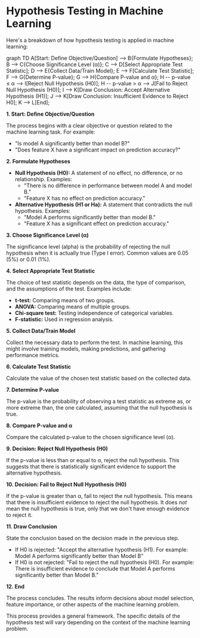 # Hypothesis Testing in Machine Learning

Here's a breakdown of how hypothesis testing is applied in machine learning:


graph TD
    A[Start: Define Objective/Question] --> B{Formulate Hypotheses};
    B --> C{Choose Significance Level (α)};
    C --> D[Select Appropriate Test Statistic];
    D --> E{Collect Data/Train Model};
    E --> F[Calculate Test Statistic];
    F --> G{Determine P-value};
    G --> H{Compare P-value and α};
    H -- p-value ≤ α --> I[Reject Null Hypothesis (H0)];
    H -- p-value > α --> J[Fail to Reject Null Hypothesis (H0)];
    I --> K[Draw Conclusion: Accept Alternative Hypothesis (H1)];
    J --> K[Draw Conclusion: Insufficient Evidence to Reject H0];
    K --> L[End];

**1. Start: Define Objective/Question**

The process begins with a clear objective or question related to the machine learning task. For example:

* "Is model A significantly better than model B?"
* "Does feature X have a significant impact on prediction accuracy?"

**2. Formulate Hypotheses**

* **Null Hypothesis (H0):** A statement of no effect, no difference, or no relationship. Examples:
    * "There is no difference in performance between model A and model B."
    * "Feature X has no effect on prediction accuracy."
* **Alternative Hypothesis (H1 or Ha):** A statement that contradicts the null hypothesis. Examples:
    * "Model A performs significantly better than model B."
    * "Feature X has a significant effect on prediction accuracy."

**3. Choose Significance Level (α)**

The significance level (alpha) is the probability of rejecting the null hypothesis when it is actually true (Type I error). Common values are 0.05 (5%) or 0.01 (1%).

**4. Select Appropriate Test Statistic**

The choice of test statistic depends on the data, the type of comparison, and the assumptions of the test. Examples include:

* **t-test:** Comparing means of two groups.
* **ANOVA:** Comparing means of multiple groups.
* **Chi-square test:** Testing independence of categorical variables.
* **F-statistic:** Used in regression analysis.

**5. Collect Data/Train Model**

Collect the necessary data to perform the test. In machine learning, this might involve training models, making predictions, and gathering performance metrics.

**6. Calculate Test Statistic**

Calculate the value of the chosen test statistic based on the collected data.

**7. Determine P-value**

The p-value is the probability of observing a test statistic as extreme as, or more extreme than, the one calculated, assuming that the null hypothesis is true.

**8. Compare P-value and α**

Compare the calculated p-value to the chosen significance level (α).

**9. Decision: Reject Null Hypothesis (H0)**

If the p-value is less than or equal to α, reject the null hypothesis. This suggests that there is statistically significant evidence to support the alternative hypothesis.

**10. Decision: Fail to Reject Null Hypothesis (H0)**

If the p-value is greater than α, fail to reject the null hypothesis. This means that there is insufficient evidence to reject the null hypothesis. It does *not* mean the null hypothesis is true, only that we don't have enough evidence to reject it.

**11. Draw Conclusion**

State the conclusion based on the decision made in the previous step.

* If H0 is rejected: "Accept the alternative hypothesis (H1). For example: Model A performs significantly better than Model B"
* If H0 is not rejected: "Fail to reject the null hypothesis (H0). For example: There is insufficient evidence to conclude that Model A performs significantly better than Model B."

**12. End**

The process concludes. The results inform decisions about model selection, feature importance, or other aspects of the machine learning problem.

This process provides a general framework. The specific details of the hypothesis test will vary depending on the context of the machine learning problem.
